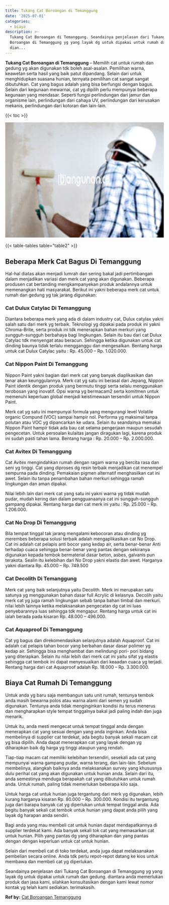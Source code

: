 ```yaml
---
title: Tukang Cat Boroangan di Temanggung
date: '2025-07-01'
categories:
  - biaya
description: >-
  Tukang Cat Boroangan di Temanggung. Seandainya penjelasan dari Tukang Cat
  Boroangan di Temanggung yg yang layak dg untuk dipakai untuk rumah dan gedung.
  dian...
---
```


**Tukang Cat Boroangan di Temanggung** – Memilih cat untuk rumah dan gedung yg akan digunakan tdk boleh asal-asalan. Pemilihan warna, keawetan serta hasil yang baik patut dipandang. Selain dari untuk menghidupkan suasana hunian, ternyata pemilihan cat sangat sangat dibutuhkan. Cat yang bagus adalah yang bisa berfungsi dengan bagus. Selain dari kegunaan mewarnai, cat yg dipilih perlu mempunyai beberapa kegunaan yang mendasar. Seperti fungsi perlindungan dari jamur dan organisme lain, perlindungan dari cahaya UV, perlindungan dari kerusakan mekanis, perlindungan dari kotoran dan lain-lain.

{{< toc >}}

![Tukang Cat Boroangan di Temanggung](/images/jasa-cat-murah34.png)

{{< table-tables table="table2" >}}

## Beberapa Merk Cat Bagus Di Temanggung

Hal-hal diatas akan menjadi lumrah dan sering bakal jadi pertimbangan dalam menjadikan variasi dan merk cat yang akan digunakan. Beberapa produsen cat bertanding mengkampanyekan produk andalannya untuk memenangkan hati masyarakat. Berikut ini yakni beberapa merk cat untuk rumah dan gedung yg tak jarang digunakan:

### Cat Dulux Catylac Di Temanggung

Diantara beberapa merk yang ada di dalam industry cat, Dulux catylax yakni salah satu dari merk yg terbaik. Teknologi yg dipakai pada produk ini yakni Chroma-Brite, serta produk ini tdk menerapkan bahan merkuri yang sungguh-sungguh berbahaya bagi lingkungan. Selain itu bau dari cat Dulux Catylac tdk menyengat atau beracun. Sehingga ketika digunakan untuk cat dinding baunya tidak terlalu mengganggu dan mengesalkan. Bentang harga untuk cat Dulux Catylac yaitu : Rp. 45.000 – Rp. 1.020.000.

### Cat Nippon Paint Di Temanggung

Nippon Paint yakni bagian dari merk cat yang banyak diaplikasikan dan tenar akan keunggulannya. Merk cat yg satu ini berasal dari Jepang, Nippon Paint identik dengan produk yang bermutu tinggi serta selalu menggunakan terobosan yang inovatif. Opsi warna yg bermacam2 serta komitmen untuk memenuhi keperluan global menjadi keistimewaan tersendiri untuk Nippon Paint.

Merk cat yg satu ini mempunyai formula yang mengurangi level Volatile organic Compund (VOC) sampai hampir nol. Performa yg maksimal tanpa polutan atau VOC yg dipancarkan ke udara. Selain itu seandainya memakai Nippon Paint hampir tidak ada bau cat selama pengerjaan maupun sesudah pengecetan. Untuk persoalan kulaitas jangan diragukan lagi, karena produk ini sudah pasti tahan lama. Bentang harga : Rp. 20.000 – Rp. 2.000.000.

### Cat Avitex Di Temanggung

Cat Avitex mengindahkan rumah dengan ragam warna yg bercita rasa dan seni yg tinggi. Cat yang diproses dg resin terbaik menjadikan cat menempel sempurna pada dinding. Pemakaian pigmen alternatif menghasilkan cat ini awet. Selain itu tanpa penambahan bahan merkuri sehingga ramah lingkungan dan aman dipakai.

Nilai lebih lain dari merk cat yang satu ini yakni warna yg tidak mudah pudar, mudah kering dan dalam pengguanaanya cat ini sungguh-sungguh gampang dipakai. Rentang harga dari cat merk ini yaitu : Rp. 25.000 – Rp. 1.206.000.

### Cat No Drop Di Temanggung

Bila tempat tinggal tak jarang mengalami kebocoran atau dinding yg merembes beberapa solusi terbaik adalah mengaplikasikan cat No Drop. Cat ini adalah cat pelapis anti bocor yang kedap air, serta benar-benar Anti terhadap cuaca sehingga benar-benar yang pantas dengan sekiranya digunakan kepada tembok bermaterial dasar beton, asbes, galvanis pun terakota. Sealin itu kelebihan dari No Drop yakni elastis dan awet. Harganya yakni diantara Rp. 45.000 – Rp. 749.500

### Cat Decolith Di Temanggung

Merk cat yang baik selanjutnya yaitu Decolith. Merk ini merupakan satu satunya yg menggunakan bahan dasar full Acrylic di kelasnya. Decolih yaitu merk cat yg juga ramah lingkungan sebab tanpa bahan timbal dan merkuri. nilai lebih lainnya ketika melaksanakan pengecatan dg cat ini luas penyebarannya luas sehingga tdk mengapur. Rentang harga untuk cat ini ialah berada pada kisaran Rp. 48.000 – 496.000.

### Cat Aquaproof Di Temanggung

Cat yg bagus dan direkomendasikan selanjutnya adalah Aquaproof. Cat ini adalah cat pelapis tahan bocor yang berbahan dasar dasar polimer yg kedap air. Sehingga bisa menghambat dan melindungi pori- pori bidang yang diterapkan. Selain itu nilai lebih dari merk cat ini yaitu sifat yg elastis sehingga cat tembok ini dapat menyesuaikan dari keaadan cuaca yg terjadi. Rentang harga dari cat Aquaproof adalah Rp. 18.000 – Rp. 3.300.000.

## Biaya Cat Rumah Di Temanggung

Untuk anda yg baru saja membangun satu unit rumah, tentunya tembok anda masih bewarna polos atau warna alami dari semen yg sudah digunakan. Tentunya anda tidak menginginkan kondisi itu terus menerus dan mengharapkan style tempat tinggalnya bakal jadi paling indah dan juga menarik.

Untuk itu, anda mesti mengecat untuk tempat tinggal anda dengan menerapkan cat yang sesuai dengan yang anda inginkan. Anda bisa membelinya di supplier cat terdekat, ada begitu banyak sekali macam cat yg bisa dipilih. Anda dapat menerapkan cat yang layak dengan yg diharapkan baik dg harga yg tinggi ataupun yang rendah.

Tiap-tiap macam cat memiliki kelebihan tersendiri, sesekali ada cat yang mempunyai warna gampang pudar, warna terang, dan lain-lain. Sebelum membelinya, alangkah baiknya anda melaksanakan survey yang khususnya dulu perihal cat yang akan digunakan untuk hunian anda. Selain dari itu, anda semestinya menduga berapakah cat yang dibutuhkan untuk rumah anda. Untuk rumah, paling tidak memerlukan beberapa kilo saja.

Untuk harga cat untuk hunian juga tergantung dari merk yg digunakan, lebih kurang harganya kisaran Rp. 80.000 – Rp. 300.000. Kondisi itu tergantung juga dari barapa banyak cat yg diperlukan untuk tempat tinggal anda. Ada begitu banyak sekali cat tembok untuk hunian yang dapat anda pilih yang layak dg harapan anda sendiri.

Bagi anda yang mau membeli cat untuk hunian dapat mendapatkannya di supplier terdekat kami. Ada banyak sekali tok cat yang memasarkan cat untuk hunian. Pilih yang pantas dg yang diharapkan dan yang pantas dengan dengan keperluan untuk cat untuk hunian.

Selain dari membeli cat di toko terdekat, anda juga dapat melaksanakan pembelian secara online. Anda tdk perlu repot-repot datang ke kios untuk membawa dan membeli cat yg diperlukan.

Seandainya penjelasan dari Tukang Cat Boroangan di Temanggung yg yang layak dg untuk dipakai untuk rumah dan gedung. diantara anda memerlukan produk dan jasa kami, silahkan konsultasikan dengan kami lewat nomor kontak yg telah kami sediakan. terimakasih.

**Ref by:** [Cat Boroangan Temanggung](https://id.wikipedia.org/wiki/Cat)
